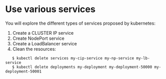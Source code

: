 # Use various services

You will explore the different types of services proposed by kubernetes:

1. Create a CLUSTER IP service
2. Create NodePort service
3. Create a LoadBalancer service
4. Clean the resources:
```console
   $ kubectl delete services my-cip-service my-np-service my-lb-service
   $ kubectl delete deployments my-deployment my-deployment-50000 my-deployment-50001
```
